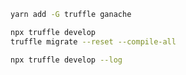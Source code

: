 ```bash
yarn add -G truffle ganache
```

```bash
npx truffle develop
truffle migrate --reset --compile-all
```

```bash
npx truffle develop --log
```
